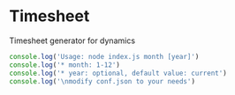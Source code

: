 # Timesheet

Timesheet generator for dynamics

```JavaScript
console.log('Usage: node index.js month [year]')
console.log('* month: 1-12')
console.log('* year: optional, default value: current')
console.log('\nmodify conf.json to your needs')
